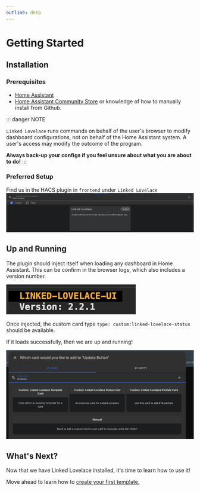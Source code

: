 ```yaml
---
outline: deep
---
```


# Getting Started

## Installation

### Prerequisites

- [Home Assistant](https://www.home-assistant.io/)
- [Home Assistant Community Store](https://hacs.xyz/) or knowledge of how to manually install from Github.

::: danger NOTE

`Linked Lovelace` runs commands on behalf of the user's browser to modify dashboard configurations, not on behalf of the Home Assistant system. A user's access may modify the outcome of the program.

__Always back-up your configs if you feel unsure about what you are about to do!__
:::

### Preferred Setup

Find us in the HACS plugin in `frontend` under `Linked Lovelace`
![HACS Install](./images/hacs-linked-lovelace.png)

## Up and Running

The plugin should inject itself when loading any dashboard in Home Assistant. This can be confirm in the browser logs, which also includes a version number.

![Linked Lovelace Version Log](./images/linked-lovelace-version-log.png)

Once injected, the custom card type `type: custom:linked-lovelace-status` should be available. 

If it loads successfully, then we are up and running!

![Linked Lovelace Add Cards](./images/linked-lovelace-add-cards.png)

## What's Next?

Now that we have Linked Lovelace installed, it's time to learn how to use it! 

Move ahead to learn how to [create your first template.](./create-your-first-template)
